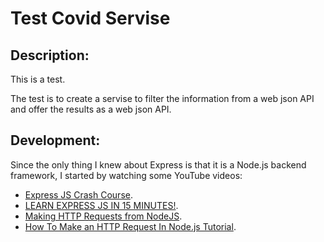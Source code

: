 # Test Covid Servise

## Description:

This is a test.

The test is to create a servise to filter the information from a web json API and offer the results as a web json API.

## Development:

Since the only thing I knew about Express is that it is a Node.js backend framework, I started by watching some YouTube videos:

* [Express JS Crash Course](https://www.youtube.com/watch?v=L72fhGm1tfE).
* [LEARN EXPRESS JS IN 15 MINUTES!](https://www.youtube.com/watch?v=JlgKybraoy4).
* [Making HTTP Requests from NodeJS](https://www.youtube.com/watch?v=rh7opViDFMo).
* [How To Make an HTTP Request In Node.js Tutorial](https://www.youtube.com/watch?v=MouZdENJddQ).